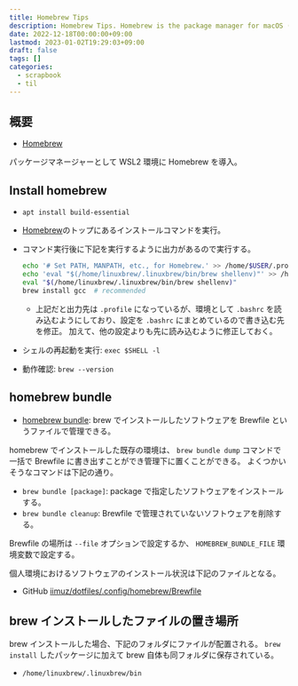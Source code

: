 ```yaml
---
title: Homebrew Tips
description: Homebrew Tips. Homebrew is the package manager for macOS (or Linux)
date: 2022-12-18T00:00:00+09:00
lastmod: 2023-01-02T19:29:03+09:00
draft: false
tags: []
categories:
  - scrapbook
  - til
---
```


## 概要

- [Homebrew](https://brew.sh/)

パッケージマネージャーとして WSL2 環境に Homebrew を導入。

## Install homebrew

- `apt install build-essential`
- [Homebrew](https://brew.sh/)のトップにあるインストールコマンドを実行。
- コマンド実行後に下記を実行するように出力があるので実行する。

  ```sh
  echo '# Set PATH, MANPATH, etc., for Homebrew.' >> /home/$USER/.profile
  echo 'eval "$(/home/linuxbrew/.linuxbrew/bin/brew shellenv)"' >> /home/$USER/.profile
  eval "$(/home/linuxbrew/.linuxbrew/bin/brew shellenv)"
  brew install gcc  # recommended
  ```

  - 上記だと出力先は `.profile` になっているが、環境として `.bashrc` を読み込むようにしており、設定を `.bashrc` にまとめているので書き込む先を修正。
    加えて、他の設定よりも先に読み込むように修正しておく。

- シェルの再起動を実行: `exec $SHELL -l`
- 動作確認: `brew --version`

## homebrew bundle

- [homebrew bundle](https://github.com/Homebrew/homebrew-bundle): brew でインストールしたソフトウェアを Brewfile というファイルで管理できる。

homebrew でインストールした既存の環境は、 `brew bundle dump` コマンドで一括で Brewfile に書き出すことができ管理下に置くことができる。
よくつかいそうなコマンドは下記の通り。

- `brew bundle [package]`: package で指定したソフトウェアをインストールする。
- `brew bundle cleanup`: Brewfile で管理されていないソフトウェアを削除する。

Brewfile の場所は `--file` オプションで設定するか、 `HOMEBREW_BUNDLE_FILE` 環境変数で設定する。

個人環境におけるソフトウェアのインストール状況は下記のファイルとなる。

- GitHub [iimuz/dotfiles/.config/homebrew/Brewfile](https://github.com/iimuz/dotfiles/.config/homebrew/Brewfile)

## brew インストールしたファイルの置き場所

brew インストールした場合、下記のフォルダにファイルが配置される。
`brew install` したパッケージに加えて brew 自体も同フォルダに保存されている。

- `/home/linuxbrew/.linuxbrew/bin`
